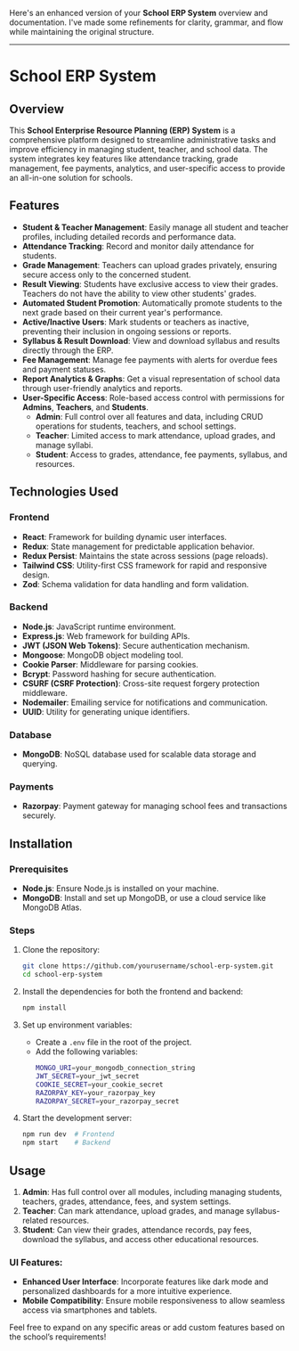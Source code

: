 Here's an enhanced version of your **School ERP System** overview and documentation. I've made some refinements for clarity, grammar, and flow while maintaining the original structure.

---

# School ERP System

## Overview

This **School Enterprise Resource Planning (ERP) System** is a comprehensive platform designed to streamline administrative tasks and improve efficiency in managing student, teacher, and school data. The system integrates key features like attendance tracking, grade management, fee payments, analytics, and user-specific access to provide an all-in-one solution for schools.

## Features

- **Student & Teacher Management**: Easily manage all student and teacher profiles, including detailed records and performance data.
- **Attendance Tracking**: Record and monitor daily attendance for students.
- **Grade Management**: Teachers can upload grades privately, ensuring secure access only to the concerned student.
- **Result Viewing**: Students have exclusive access to view their grades. Teachers do not have the ability to view other students' grades.
- **Automated Student Promotion**: Automatically promote students to the next grade based on their current year's performance.
- **Active/Inactive Users**: Mark students or teachers as inactive, preventing their inclusion in ongoing sessions or reports.
- **Syllabus & Result Download**: View and download syllabus and results directly through the ERP.
- **Fee Management**: Manage fee payments with alerts for overdue fees and payment statuses.
- **Report Analytics & Graphs**: Get a visual representation of school data through user-friendly analytics and reports.
- **User-Specific Access**: Role-based access control with permissions for **Admins**, **Teachers**, and **Students**.
  - **Admin**: Full control over all features and data, including CRUD operations for students, teachers, and school settings.
  - **Teacher**: Limited access to mark attendance, upload grades, and manage syllabi.
  - **Student**: Access to grades, attendance, fee payments, syllabus, and resources.

## Technologies Used

### Frontend
- **React**: Framework for building dynamic user interfaces.
- **Redux**: State management for predictable application behavior.
- **Redux Persist**: Maintains the state across sessions (page reloads).
- **Tailwind CSS**: Utility-first CSS framework for rapid and responsive design.
- **Zod**: Schema validation for data handling and form validation.

### Backend
- **Node.js**: JavaScript runtime environment.
- **Express.js**: Web framework for building APIs.
- **JWT (JSON Web Tokens)**: Secure authentication mechanism.
- **Mongoose**: MongoDB object modeling tool.
- **Cookie Parser**: Middleware for parsing cookies.
- **Bcrypt**: Password hashing for secure authentication.
- **CSURF (CSRF Protection)**: Cross-site request forgery protection middleware.
- **Nodemailer**: Emailing service for notifications and communication.
- **UUID**: Utility for generating unique identifiers.

### Database
- **MongoDB**: NoSQL database used for scalable data storage and querying.

### Payments
- **Razorpay**: Payment gateway for managing school fees and transactions securely.

## Installation

### Prerequisites
- **Node.js**: Ensure Node.js is installed on your machine.
- **MongoDB**: Install and set up MongoDB, or use a cloud service like MongoDB Atlas.

### Steps

1. Clone the repository:
    ```bash
    git clone https://github.com/yourusername/school-erp-system.git
    cd school-erp-system
    ```

2. Install the dependencies for both the frontend and backend:
    ```bash
    npm install
    ```

3. Set up environment variables:
    - Create a `.env` file in the root of the project.
    - Add the following variables:
      ```bash
      MONGO_URI=your_mongodb_connection_string
      JWT_SECRET=your_jwt_secret
      COOKIE_SECRET=your_cookie_secret
      RAZORPAY_KEY=your_razorpay_key
      RAZORPAY_SECRET=your_razorpay_secret
      ```

4. Start the development server:
    ```bash
    npm run dev  # Frontend
    npm start    # Backend
    ```

## Usage

1. **Admin**: Has full control over all modules, including managing students, teachers, grades, attendance, fees, and system settings.
2. **Teacher**: Can mark attendance, upload grades, and manage syllabus-related resources.
3. **Student**: Can view their grades, attendance records, pay fees, download the syllabus, and access other educational resources.

### UI Features:
- **Enhanced User Interface**: Incorporate features like dark mode and personalized dashboards for a more intuitive experience.
- **Mobile Compatibility**: Ensure mobile responsiveness to allow seamless access via smartphones and tablets.

Feel free to expand on any specific areas or add custom features based on the school’s requirements!